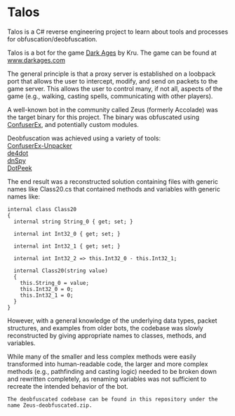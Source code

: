 
# Talos

Talos is a C# reverse engineering project to learn about tools and processes for obfuscation/deobfuscation.

Talos is a bot for the game [Dark Ages](https://en.wikipedia.org/wiki/Dark_Ages_(1999_video_game)) by Kru. The game can be found at www.darkages.com

The general principle is that a proxy server is established on a loobpack port that allows the user to intercept, modify, and send on packets to the game server. This allows the user to control many, if not all, aspects of the game (e.g., walking, casting spells, communicating with other players).

A well-known bot in the community called Zeus (formerly Accolade) was the target binary for this project. The binary was obfuscated using [ConfuserEx](https://github.com/yck1509/ConfuserEx), and potentially custom modules.

Deobfuscation was achieved using a variety of tools:\
[ConfuserEx-Unpacker](https://github.com/XenocodeRCE/ConfuserEx-Unpacker)\
[de4dot](https://github.com/de4dot/de4dot)\
[dnSpy](https://github.com/dnSpy/dnSpy)\
[DotPeek](https://www.jetbrains.com/decompiler/)

The end result was a reconstructed solution containing files with generic names like Class20.cs that contained methods and variables with generic names like:
```
internal class Class20
{
  internal string String_0 { get; set; }

  internal int Int32_0 { get; set; }

  internal int Int32_1 { get; set; }

  internal int Int32_2 => this.Int32_0 - this.Int32_1;

  internal Class20(string value)
  {
    this.String_0 = value;
    this.Int32_0 = 0;
    this.Int32_1 = 0;
  }
}
```

However, with a general knowledge of the underlying data types, packet structures, and examples from older bots, the codebase was slowly reconstructed by giving appropriate names to classes, methods, and variables.

While many of the smaller and less complex methods were easily transformed into human-readable code, the larger and more complex methods (e.g., pathfinding and casting logic) needed to be broken down and rewritten completely, as renaming variables was not sufficient to recreate the intended behavior of the bot. 

```
The deobfuscated codebase can be found in this repository under the name Zeus-deobfuscated.zip.
```
